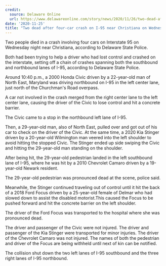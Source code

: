 ```yaml
---
credit:
  source: Delaware Online
  url: https://www.delawareonline.com/story/news/2020/11/26/two-dead-after-four-car-crash-95-near-newark-wednesday-night/6432862002/
date: '2020-11-25'
title: "Two dead after four-car crash on I-95 near Christiana on Wednesday night"
---
```

Two people died in a crash involving four cars on Interstate 95 on Wednesday night near Christiana, according to Delaware State Police. 

Both had been trying to help a driver who had lost control and crashed on the interstate, setting off a chain of crashes spanning both the southbound and northbound lanes of I-95, according to Delaware State Police. 

Around 10:40 p.m., a 2000 Honda Civic driven by a 22-year-old man of North East, Maryland was driving northbound on I-95 in the left center lane, just north of the Churchman's Road overpass. 

A car not involved in the crash merged from the right center lane to the left center lane, causing the driver of the Civic to lose control and hit a concrete barrier. 

The Civic came to a stop in the northbound left lane of I-95. 

Then, a 29-year-old man, also of North East, pulled over and got out of his car to check on the driver of the Civic. At the same time, a 2020 Kia Stinger driven by a 20-year-old Wilmington man veered into the left shoulder to avoid hitting the stopped Civic. The Stinger ended up side swiping the Civic and hitting the 29-year-old man standing on the shoulder. 

After being hit, the 29-year-old pedestrian landed in the left southbound lane of I-95, where he was hit by a 2010 Chevrolet Camaro driven by a 19-year-old Newark resident. 

The 29-year-old pedestrian was pronounced dead at the scene, police said.  

Meanwhile, the Stinger continued traveling out of control until it hit the back of a 2018 Ford Focus driven by a 25-year-old female of Delmar who had slowed down to assist the disabled motorist.This caused the Focus to be pushed forward and hit the concrete barrier on the left shoulder. 

The driver of the Ford Focus was transported to the hospital where she was pronounced dead. 

The driver and passenger of the Civic were not injured. The driver and passenger of the Kia Stinger were transported for minor injuries. The driver of the Chevrolet Camaro was not injured. The names of both the pedestrian and driver of the Focus are being withheld until next of kin can be notified. 

The collision shut down the two left lanes of I-95 southbound and the three right lanes of I-95 northbound. 
